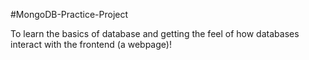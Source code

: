 #MongoDB-Practice-Project

To learn the basics of database and getting the feel of how databases interact with the frontend (a webpage)!